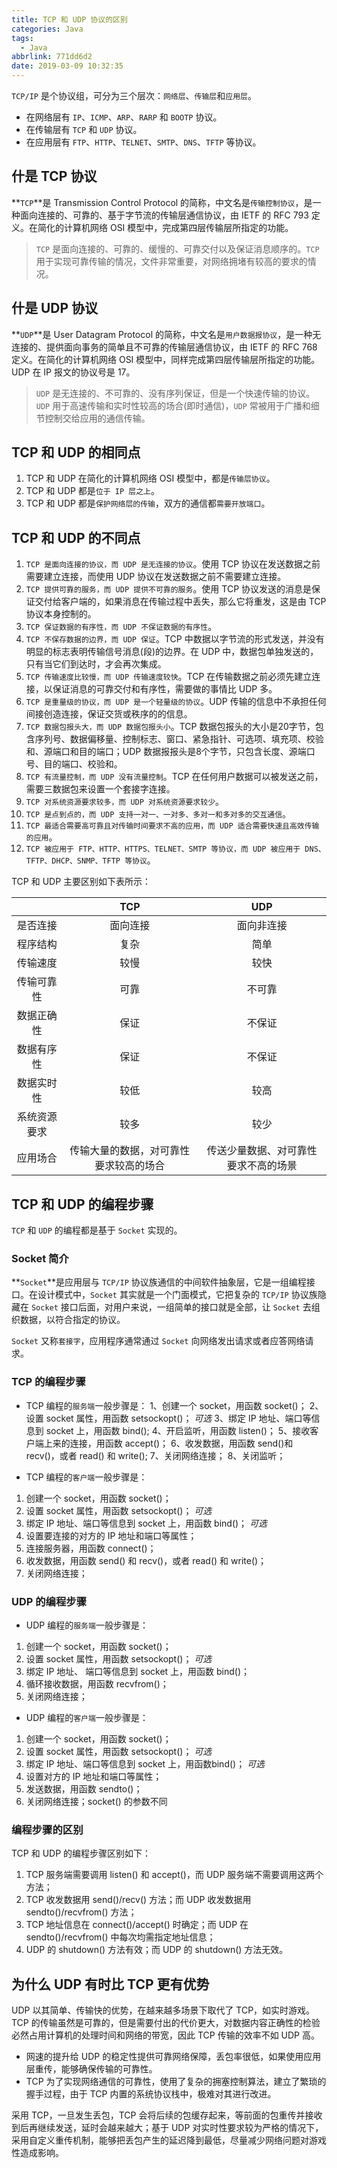 ```yaml
---
title: TCP 和 UDP 协议的区别
categories: Java
tags:
  - Java
abbrlink: 771dd6d2
date: 2019-03-09 10:32:35
---
```


`TCP/IP` 是个协议组，可分为三个层次：`网络层`、`传输层`和`应用层`。
 - 在网络层有 `IP`、`ICMP`、`ARP`、`RARP` 和 `BOOTP` 协议。
 - 在传输层有 `TCP` 和 `UDP` 协议。
 - 在应用层有 `FTP`、`HTTP`、`TELNET`、`SMTP`、`DNS`、`TFTP` 等协议。

## 什是 TCP 协议 ##
**`TCP`**是 Transmission Control Protocol 的简称，中文名是`传输控制协议`，是一种面向连接的、可靠的、基于字节流的传输层通信协议，由 IETF 的 RFC 793 定义。在简化的计算机网络 OSI 模型中，完成第四层传输层所指定的功能。
> `TCP` 是面向连接的、可靠的、缓慢的、可靠交付以及保证消息顺序的。`TCP` 用于实现可靠传输的情况，文件非常重要，对网络拥堵有较高的要求的情况。

## 什是 UDP 协议 ##
**`UDP`**是 User Datagram Protocol 的简称，中文名是`用户数据报协议`，是一种无连接的、提供面向事务的简单且不可靠的传输层通信协议，由 IETF 的 RFC 768 定义。在简化的计算机网络 OSI 模型中，同样完成第四层传输层所指定的功能。UDP 在 IP 报文的协议号是 17。
> `UDP` 是无连接的、不可靠的、没有序列保证，但是一个快速传输的协议。`UDP` 用于高速传输和实时性较高的场合(即时通信)，`UDP` 常被用于广播和细节控制交给应用的通信传输。

## TCP 和 UDP 的相同点 ##
1. TCP 和 UDP 在简化的计算机网络 OSI 模型中，都是`传输层协议`。
2. TCP 和 UDP 都是`位于 IP 层之上`。
3. TCP 和 UDP 都是`保护网络层的传输`，双方的通信都`需要开放端口`。

## TCP 和 UDP 的不同点 ##
1. `TCP 是面向连接的协议，而 UDP 是无连接的协议`。使用 TCP 协议在发送数据之前需要建立连接，而使用 UDP 协议在发送数据之前不需要建立连接。
2. `TCP 提供可靠的服务，而 UDP 提供不可靠的服务`。使用 TCP 协议发送的消息是保证交付给客户端的，如果消息在传输过程中丢失，那么它将重发，这是由 TCP 协议本身控制的。
3. `TCP 保证数据的有序性，而 UDP 不保证数据的有序性`。
4. `TCP 不保存数据的边界，而 UDP 保证`。TCP 中数据以字节流的形式发送，并没有明显的标志表明传输信号消息(段)的边界。在 UDP 中，数据包单独发送的，只有当它们到达时，才会再次集成。
5. `TCP 传输速度比较慢，而 UDP 传输速度较快`。TCP 在传输数据之前必须先建立连接，以保证消息的可靠交付和有序性，需要做的事情比 UDP 多。
6. `TCP 是重量级的协议，而 UDP 是一个轻量级的协议`。UDP 传输的信息中不承担任何间接创造连接，保证交货或秩序的的信息。
7. `TCP 数据包报头大，而 UDP 数据包报头小`。TCP 数据包报头的大小是20字节，包含序列号、数据偏移量、控制标志、窗口、紧急指针、可选项、填充项、校验和、源端口和目的端口；UDP 数据报报头是8个字节，只包含长度、源端口号、目的端口、校验和。
8. `TCP 有流量控制，而 UDP 没有流量控制`。TCP 在任何用户数据可以被发送之前，需要三数据包来设置一个套接字连接。
9. `TCP 对系统资源要求较多，而 UDP 对系统资源要求较少`。
10. `TCP 是点到点的，而 UDP 支持一对一、一对多、多对一和多对多的交互通信`。
11. `TCP 最适合需要高可靠且对传输时间要求不高的应用，而 UDP 适合需要快速且高效传输的应用`。
12. `TCP 被应用于 FTP、HTTP、HTTPS、TELNET、SMTP 等协议，而 UDP 被应用于 DNS、TFTP、DHCP、SNMP、TFTP 等协议`。

TCP 和 UDP 主要区别如下表所示：

|              | TCP                                    | UDP                                  |
|:------------:|:--------------------------------------:|:------------------------------------:|
| 是否连接     | 面向连接                               | 面向非连接                           |
| 程序结构     | 复杂                                   | 简单                                 |
| 传输速度     | 较慢                                   | 较快                                 |
| 传输可靠性   | 可靠                                   | 不可靠                               |
| 数据正确性   | 保证                                   | 不保证                               |
| 数据有序性   | 保证                                   | 不保证                               |
| 数据实时性   | 较低                                   | 较高                               |
| 系统资源要求 | 较多                                   | 较少                                 |
| 应用场合     | 传输大量的数据，对可靠性要求较高的场合 | 传送少量数据、对可靠性要求不高的场景 |

## TCP 和 UDP 的编程步骤 ##
`TCP` 和 `UDP` 的编程都是基于 `Socket` 实现的。

### Socket 简介 ###
**`Socket`**是应用层与 `TCP/IP` 协议族通信的中间软件抽象层，它是一组编程接口。在设计模式中，`Socket` 其实就是一个门面模式，它把复杂的 `TCP/IP` 协议族隐藏在 `Socket` 接口后面，对用户来说，一组简单的接口就是全部，让 `Socket` 去组织数据，以符合指定的协议。

`Socket` 又称`套接字`，应用程序通常通过 `Socket` 向网络发出请求或者应答网络请求。

### TCP 的编程步骤 ###
 - TCP 编程的`服务端`一般步骤是：
1、创建一个 socket，用函数 socket()；
2、设置 socket 属性，用函数 setsockopt()； *可选*
3、绑定 IP 地址、端口等信息到 socket 上，用函数 bind();
4、开启监听，用函数 listen()；
5、接收客户端上来的连接，用函数 accept()；
6、收发数据，用函数 send()和 recv()，或者 read() 和 write();
7、关闭网络连接；
8、关闭监听；

 - TCP 编程的`客户端`一般步骤是：
1. 创建一个 socket，用函数 socket()；
2. 设置 socket 属性，用函数 setsockopt()； *可选*
3. 绑定 IP 地址、端口等信息到 socket 上，用函数 bind()； *可选*
4. 设置要连接的对方的 IP 地址和端口等属性；
5. 连接服务器，用函数 connect()；
6. 收发数据，用函数 send() 和 recv()，或者 read() 和 write()；
7. 关闭网络连接；

### UDP 的编程步骤 ###
 - UDP 编程的`服务端`一般步骤是：
1. 创建一个 socket，用函数 socket()；
2. 设置 socket 属性，用函数 setsockopt()； *可选*
3. 绑定 IP 地址、 端口等信息到 socket 上，用函数 bind()；
4. 循环接收数据，用函数 recvfrom()；
5. 关闭网络连接；

 - UDP 编程的`客户端`一般步骤是：
1. 创建一个 socket，用函数 socket()；
2. 设置 socket 属性，用函数 setsockopt()； *可选*
3. 绑定 IP 地址、端口等信息到 socket 上，用函数bind()； *可选*
4. 设置对方的 IP 地址和端口等属性；
5. 发送数据，用函数 sendto()；
6. 关闭网络连接；socket() 的参数不同

### 编程步骤的区别 ###
TCP 和 UDP 的编程步骤区别如下：
1. TCP 服务端需要调用 listen() 和 accept()，而 UDP 服务端不需要调用这两个方法；
2. TCP 收发数据用 send()/recv() 方法；而 UDP 收发数据用 sendto()/recvfrom() 方法；
3. TCP 地址信息在 connect()/accept() 时确定；而 UDP 在 sendto()/recvfrom() 中每次均需指定地址信息；
4. UDP 的 shutdown() 方法有效；而 UDP 的 shutdown() 方法无效。

## 为什么 UDP 有时比 TCP 更有优势 ##
UDP 以其简单、传输快的优势，在越来越多场景下取代了 TCP，如实时游戏。TCP 的传输虽然是可靠的，但是需要付出的代价更大，对数据内容正确性的检验必然占用计算机的处理时间和网络的带宽，因此 TCP 传输的效率不如 UDP 高。
 - 网速的提升给 UDP 的稳定性提供可靠网络保障，丢包率很低，如果使用应用层重传，能够确保传输的可靠性。
 - TCP 为了实现网络通信的可靠性，使用了复杂的拥塞控制算法，建立了繁琐的握手过程，由于 TCP 内置的系统协议栈中，极难对其进行改进。

采用 TCP，一旦发生丢包，TCP 会将后续的包缓存起来，等前面的包重传并接收到后再继续发送，延时会越来越大；基于 UDP 对实时性要求较为严格的情况下，采用自定义重传机制，能够把丢包产生的延迟降到最低，尽量减少网络问题对游戏性造成影响。

